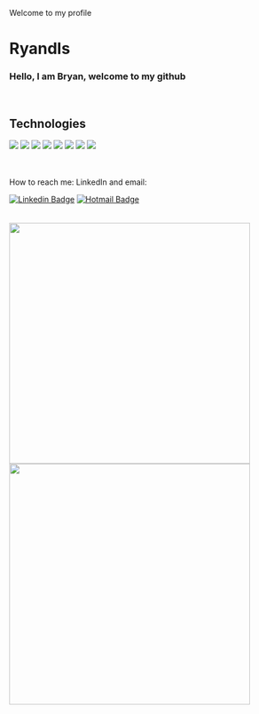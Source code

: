 Welcome to my profile 

# Ryandls

### Hello, I am Bryan, welcome to my github

<br>

## Technologies

<div text-align="justify">
<img src="https://img.shields.io/badge/JAVA-FF0000?style=for-the-badge&logo=JAVA&logoColor=white&labelColor=FF0000" />
<img src="https://img.shields.io/badge/spring boot-91FF49?style=for-the-badge&logo=spring boot&logoColor=5C290E&labelColor=91FF49" />
<img src="https://img.shields.io/badge/Js-FFDC0B?style=for-the-badge&logo=javascript&logoColor=000&labelColor=FFDC0B" />
<img src="https://img.shields.io/badge/Nodejs-1FC41A?style=for-the-badge&logo=mongodb&logoColor=fff&labelColor=1FC41A" />
<img src="https://img.shields.io/badge/html%205-orange?style=for-the-badge&logo=html5&logoColor=white&labelColor=orange" />
<img src="https://img.shields.io/badge/CSS%203-5188FE?style=for-the-badge&logo=css3&logoColor=white&labelColor=5188FE" />
<img src="https://img.shields.io/badge/MySQL-blue?style=for-the-badge&logo=mysql&logoColor=white&labelColor=blue" />
<img src="https://img.shields.io/badge/POSTGRESQL-blue?style=for-the-badge&logo=POSTGRESQL&logoColor=white&labelColor=blue" />


</div>

<br>
<br>

<!-- - I’m currently working on ... -->




How to reach me: LinkedIn and email:

[![Linkedin Badge](https://img.shields.io/badge/LinkedIn-1781EB?style=for-the-badge&logo=linkedin&logoColor=fff&labelColor=1781EB)](https://www.linkedin.com/in/airton-silva-285a90192/) [![Hotmail Badge](https://img.shields.io/badge/gmail-FF0000?style=for-the-badge&logo=gmail&logoColor=fff&labelColor=FF0000)](mailto:airtonsmorais28@gmail.com)
<br>
<br>
<br>
<img width="434px" src="https://github-readme-stats.vercel.app/api?username=airtonsm&hide=contribs,prs" />
<img width="434px" src="https://github-readme-stats.vercel.app/api/top-langs/?username=airtonsm&langs_count=8)](https://github.com/airtonsm/github-readme-statsl" />


